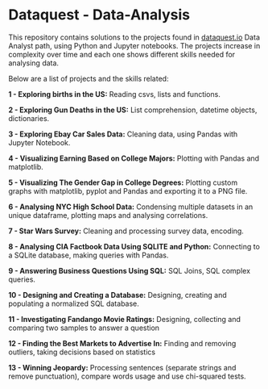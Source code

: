 # Dataquest - Data-Analysis

This repository contains solutions to the projects found in [dataquest.io](dataquest.io) Data Analyst path, using Python and Jupyter notebooks. The projects increase in complexity over time and each one shows different skills needed for analysing data.

Below are a list of projects and the skills related:

**1 - Exploring births in the US:** Reading csvs, lists and functions.

**2 - Exploring Gun Deaths in the US:** List comprehension, datetime objects, dictionaries.

**3 - Exploring Ebay Car Sales Data:** Cleaning data, using Pandas with Jupyter Notebook.

**4 - Visualizing Earning Based on College Majors:** Plotting with Pandas and matplotlib.

**5 - Visualizing The Gender Gap in College Degrees:** Plotting custom graphs with matplotlib, pyplot and Pandas and exporting it to a PNG file.

**6 - Analysing NYC High School Data:** Condensing multiple datasets in an unique dataframe, plotting maps and analysing correlations. 

**7 - Star Wars Survey:** Cleaning and processing survey data, encoding.

**8 - Analysing CIA Factbook Data Using SQLITE and Python:** Connecting to a SQLite database, making queries with Pandas. 

**9 - Answering Business Questions Using SQL:** SQL Joins, SQL complex queries. 

**10 - Designing and Creating a Database:** Designing, creating and populating a normalized SQL database. 

**11 - Investigating Fandango Movie Ratings:** Designing, collecting and comparing two samples to answer a question

**12 - Finding the Best Markets to Advertise In:** Finding and removing outliers, taking decisions based on statistics

**13 - Winning Jeopardy:** Processing sentences (separate strings and remove punctuation), compare words usage and use chi-squared tests. 

